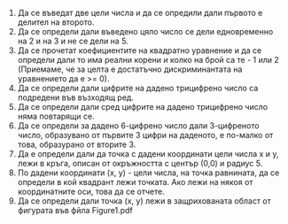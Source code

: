 ﻿1. Да се въведат две цели числа и да се опредили дали първото е делител на второто.
2. Да се определи дали въведено цяло число се дели едновременно на 2 и на 3 и не се дели на 5.
3. Да се прочетат коефициентите на квадратно уравнение и да се определи дали то има реални корени и колко на брой са те - 1 или 2 (Приемаме, че за целта е достатъчно дискриминантата на уравнението да е >= 0).
4. Да се определи дали цифрите на дадено трицифрено число са подредени във възходящ ред.
5. Да се определи дали сред цифрите на дадено трицифрено число няма повтарящи се.
6. Да се определи за дадено 6-цифрено число дали 3-цифреното число, образувано от първите 3 цифри на даденото, е по-малко от това, образурано от вторите 3.
7. Да е определи дали да точка с дадени координати цели числа x и y, лежи в кръга, описан от окръжността с център (0,0) и радиус 5.
8. По дадени координати (x, y) - цели числа, на точка равнината, да се определи в кой квадрант лежи точката. Ако лежи на някоя от координатните оси, това да се отчете.
9. Да се определи дали точка (x, y) лежи в защрихованата област от фигурата във фйла Figure1.pdf
